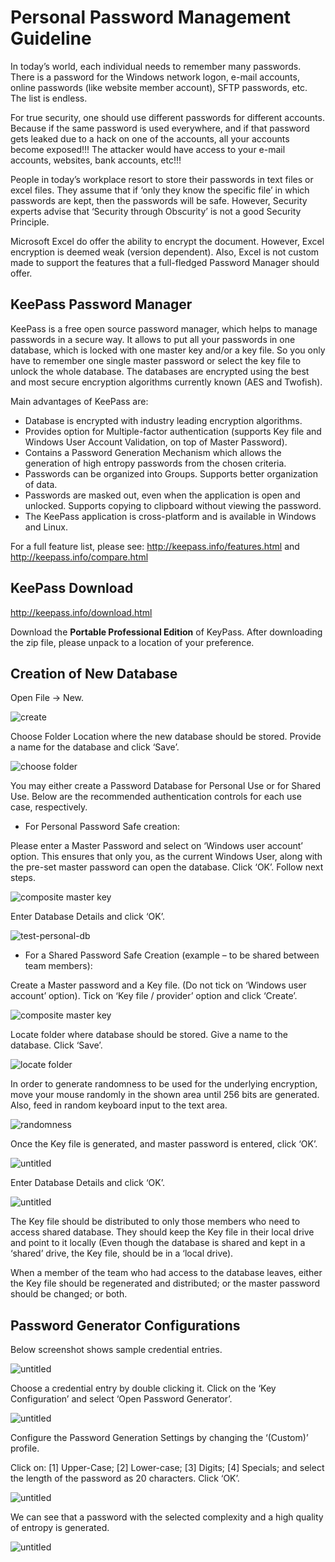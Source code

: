 # Personal Password Management Guideline

<p>In today’s world, each individual needs to remember many passwords.  There is a password for the Windows network logon, e-mail accounts, online passwords (like website member account), SFTP passwords, etc. The list is endless. 

<p>For true security, one should use different passwords for different accounts.  Because if the same password is used everywhere, and if that password gets leaked due to a hack on one of the accounts, all your accounts become exposed!!! The attacker would have access to your e-mail accounts, websites, bank accounts, etc!!!

<p>People in today’s workplace resort to store their passwords in text files or excel files.  They assume that if ‘only they know the specific file’ in which passwords are kept, then the passwords will be safe.  However, Security experts advise that ‘Security through Obscurity’ is not a good Security Principle.

<p>Microsoft Excel do offer the ability to encrypt the document.  However, Excel encryption is deemed weak (version dependent).  Also, Excel is not custom made to support the features that a full-fledged Password Manager should offer.

<h2>KeePass Password Manager</h2>

<p>KeePass is a free open source password manager, which helps to manage passwords in a secure way.  It allows to put all your passwords in one database, which is locked with one master key and/or a key file.  So you only have to remember one single master password or select the key file to unlock the whole database.  The databases are encrypted using the best and most secure encryption algorithms currently known (AES and Twofish).

<p>Main advantages of KeePass are:
<ul>
	<li>Database is encrypted with industry leading encryption algorithms.</li>
	<li>Provides option for Multiple-factor authentication (supports Key file and Windows User Account Validation, on top of Master Password).</li>
	<li>Contains a Password Generation Mechanism which allows the generation of high entropy passwords from the chosen criteria.</li>
	<li>Passwords can be organized into Groups.  Supports better organization of data.</li>
	<li>Passwords are masked out, even when the application is open and unlocked.  Supports copying to clipboard without viewing the password.</li>
	<li>The KeePass application is cross-platform and is available in Windows and Linux.</li>
</ul>
For a full feature list, please see: <a href="http://keepass.info/features.html">http://keepass.info/features.html</a> and <a href="http://keepass.info/compare.html">http://keepass.info/compare.html</a>

<h2>KeePass Download</h2>

<p><a href="http://keepass.info/download.html">http://keepass.info/download.html</a>

<p> Download the <b>Portable Professional Edition</b> of KeyPass.  After downloading the zip file, please unpack to a location of your preference.

<h2>Creation of New Database</h2>

<p>Open File -> New.

![create](https://user-images.githubusercontent.com/15157883/30432761-24df9a76-9995-11e7-832f-81803edb3a02.jpg)

<p>Choose Folder Location where the new database should be stored.  Provide a name for the database and click  ‘Save’.

![choose folder](https://user-images.githubusercontent.com/15157883/30432802-4155f66e-9995-11e7-81ea-0f5c88269859.jpg)

<p>You may either create a Password Database for Personal Use or for Shared Use.  Below are the recommended authentication controls for each use case, respectively.

<ul>
	<li>For Personal Password Safe creation: </li>
</ul>

<p>Please enter a Master Password and select on ‘Windows user account’ option.  This ensures that only you, as the current Windows User, along with the pre-set master password can open the database.  Click ‘OK’.  Follow next steps.

![composite master key](https://user-images.githubusercontent.com/15157883/30432879-898aeb60-9995-11e7-9c35-2a9bc09c8f75.jpg)

<p>Enter Database Details and click ‘OK’.

![test-personal-db](https://user-images.githubusercontent.com/15157883/30432918-ae1aca9a-9995-11e7-934e-5a4637cee889.jpg)

<ul>
	<li>For a Shared Password Safe Creation (example – to be shared between team members):</li>
</ul>

<p>Create a Master password and a Key file.  (Do not tick on ‘Windows user account’ option).  Tick on ‘Key file / provider’ option and click ‘Create’.  

![composite master key](https://user-images.githubusercontent.com/15157883/30432960-d0b6e246-9995-11e7-9ec0-d74174f00aa1.jpg)

<p>Locate folder where database should be stored.  Give a name to the database.  Click ‘Save’.

![locate folder](https://user-images.githubusercontent.com/15157883/30433005-edb7e9e4-9995-11e7-8f0c-8ef460cc6acd.jpg)


<p> In order to generate randomness to be used for the underlying encryption, move your mouse randomly in the shown area until 256 bits are generated.  Also, feed in random keyboard input to the text area.

![randomness](https://user-images.githubusercontent.com/15157883/30433058-0fb8aee8-9996-11e7-9521-901b747b2c15.jpg)

<p>Once the Key file is generated, and master password is entered, click ‘OK’.  

![untitled](https://user-images.githubusercontent.com/15157883/30433358-da65847c-9996-11e7-9f6b-4f27c13874f7.jpg)

<p>Enter Database Details and click ‘OK’.

![untitled](https://user-images.githubusercontent.com/15157883/30433385-eda9e1ea-9996-11e7-8b37-244356c5dd60.jpg)

<p>The Key file should be distributed to only those members who need to access shared database.  They should keep the Key file in their local drive and point to it locally (Even though the database is shared and kept in a ‘shared’ drive, the Key file, should be in a ‘local drive).

<p>When a member of the team who had access to the database leaves, either the Key file should be regenerated and distributed; or the master password should be changed; or both.

<h2>Password Generator Configurations</h2>

<p>Below screenshot shows sample credential entries.

![untitled](https://user-images.githubusercontent.com/15157883/30433424-01f0fe0e-9997-11e7-9f36-1f9900d5e6e9.jpg)

<p>Choose a credential entry by double clicking it.  Click on the ‘Key Configuration’ and select ‘Open Password Generator’.

![untitled](https://user-images.githubusercontent.com/15157883/30433455-16e223f6-9997-11e7-8dee-439dad88d0f7.jpg)

<p>Configure the Password Generation Settings by changing the ‘(Custom)’ profile.

<p>Click on: [1] Upper-Case; [2] Lower-case; [3] Digits; [4] Specials; and select the length of the password as 20 characters.  Click ‘OK’.

![untitled](https://user-images.githubusercontent.com/15157883/30433505-34bd1264-9997-11e7-9b8c-b21f558e0ec2.jpg)
 
<p>We can see that a password with the selected complexity and a high quality of entropy is generated.
 
![untitled](https://user-images.githubusercontent.com/15157883/30433548-50259224-9997-11e7-8a54-e41ed21b357a.jpg)


